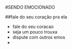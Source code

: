 #SENDO EMOCIONADO

##fale do seu coração pra ela

- fale do seu coracao
- seja um pouco trouxa
- dispute com outros emos
- 